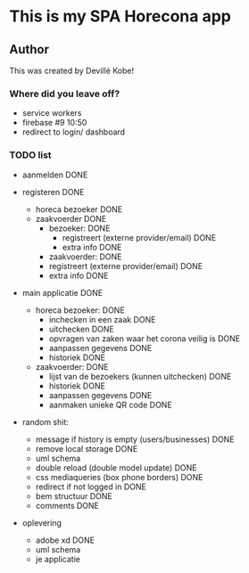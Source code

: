 # This is my SPA Horecona app

## Author
This was created by Devillé Kobe!

### Where did you leave off?
- service workers
- firebase #9 10:50
- redirect to login/ dashboard

### TODO list
- aanmelden DONE
- registeren DONE
	- horeca bezoeker DONE
	- zaakvoerder DONE
		- bezoeker: DONE
		    - registreert (externe provider/email) DONE
		    - extra info DONE
		- zaakvoerder: DONE
		- registreert (externe provider/email) DONE
		- extra info DONE

- main applicatie DONE
	- horeca bezoeker: DONE
		- inchecken in een zaak DONE
		- uitchecken DONE
		- opvragen van zaken waar het corona veilig is DONE
		- aanpassen gegevens DONE
		- historiek DONE
	- zaakvoerder: DONE
		- lijst van de bezoekers (kunnen uitchecken) DONE
		- historiek DONE
		- aanpassen gegevens DONE
		- aanmaken unieke QR code DONE

- random shit:
	- message if history is empty (users/businesses) DONE
	- remove local storage DONE
	- uml schema
	- double reload (double model update) DONE
	- css mediaqueries (box phone borders) DONE
	- redirect if not logged in DONE
	- bem structuur DONE
	- comments DONE

- oplevering
	- adobe xd DONE
	- uml schema
	- je applicatie